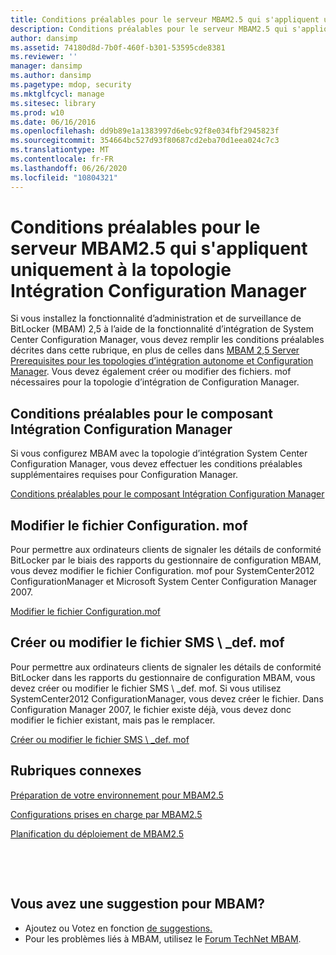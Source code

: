 ```yaml
---
title: Conditions préalables pour le serveur MBAM2.5 qui s'appliquent uniquement à la topologie Intégration Configuration Manager
description: Conditions préalables pour le serveur MBAM2.5 qui s'appliquent uniquement à la topologie Intégration Configuration Manager
author: dansimp
ms.assetid: 74180d8d-7b0f-460f-b301-53595cde8381
ms.reviewer: ''
manager: dansimp
ms.author: dansimp
ms.pagetype: mdop, security
ms.mktglfcycl: manage
ms.sitesec: library
ms.prod: w10
ms.date: 06/16/2016
ms.openlocfilehash: dd9b89e1a1383997d6ebc92f8e034fbf2945823f
ms.sourcegitcommit: 354664bc527d93f80687cd2eba70d1eea024c7c3
ms.translationtype: MT
ms.contentlocale: fr-FR
ms.lasthandoff: 06/26/2020
ms.locfileid: "10804321"
---
```

# Conditions préalables pour le serveur MBAM2.5 qui s'appliquent uniquement à la topologie Intégration Configuration Manager


Si vous installez la fonctionnalité d’administration et de surveillance de BitLocker (MBAM) 2,5 à l’aide de la fonctionnalité d’intégration de System Center Configuration Manager, vous devez remplir les conditions préalables décrites dans cette rubrique, en plus de celles dans [MBAM 2,5 Server Prerequisites pour les topologies d’intégration autonome et Configuration Manager](mbam-25-server-prerequisites-for-stand-alone-and-configuration-manager-integration-topologies.md). Vous devez également créer ou modifier des fichiers. mof nécessaires pour la topologie d’intégration de Configuration Manager.

## Conditions préalables pour le composant Intégration Configuration Manager


Si vous configurez MBAM avec la topologie d’intégration System Center Configuration Manager, vous devez effectuer les conditions préalables supplémentaires requises pour Configuration Manager.

[Conditions préalables pour le composant Intégration Configuration Manager](prerequisites-for-the-configuration-manager-integration-feature.md)

## Modifier le fichier Configuration. mof


Pour permettre aux ordinateurs clients de signaler les détails de conformité BitLocker par le biais des rapports du gestionnaire de configuration MBAM, vous devez modifier le fichier Configuration. mof pour SystemCenter2012 ConfigurationManager et Microsoft System Center Configuration Manager 2007.

[Modifier le fichier Configuration.mof](edit-the-configurationmof-file-mbam-25.md)

## <a href="" id="create-or-edit-the-sms-def-mof-file"></a>Créer ou modifier le fichier SMS \ _def. mof


Pour permettre aux ordinateurs clients de signaler les détails de conformité BitLocker dans les rapports du gestionnaire de configuration MBAM, vous devez créer ou modifier le fichier SMS \ _def. mof. Si vous utilisez SystemCenter2012 ConfigurationManager, vous devez créer le fichier. Dans Configuration Manager 2007, le fichier existe déjà, vous devez donc modifier le fichier existant, mais pas le remplacer.

[Créer ou modifier le fichier SMS \ _def. mof](create-or-edit-the-sms-defmof-file-mbam-25.md)


## Rubriques connexes


[Préparation de votre environnement pour MBAM2.5](preparing-your-environment-for-mbam-25.md)

[Configurations prises en charge par MBAM2.5](mbam-25-supported-configurations.md)

[Planification du déploiement de MBAM2.5](planning-to-deploy-mbam-25.md)

 

 
## Vous avez une suggestion pour MBAM?
- Ajoutez ou Votez en fonction [de suggestions.](http://mbam.uservoice.com/forums/268571-microsoft-bitlocker-administration-and-monitoring) 
- Pour les problèmes liés à MBAM, utilisez le [Forum TechNet MBAM](https://social.technet.microsoft.com/Forums/home?forum=mdopmbam).




